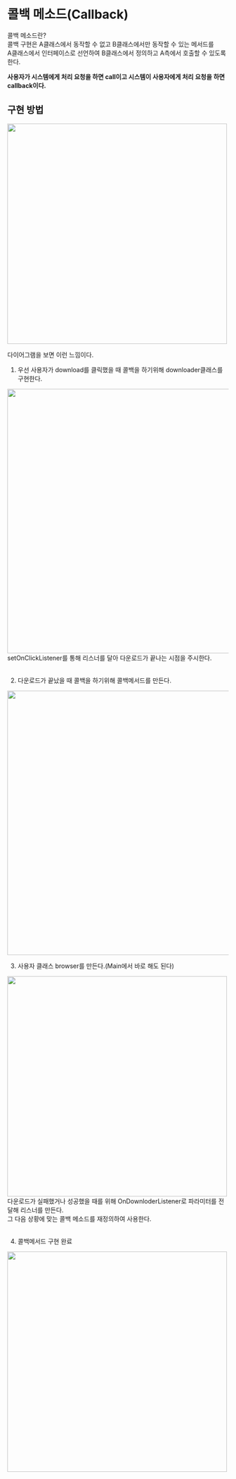 콜백 메소드(Callback)
=====================
콜백 메소드란?<br>
콜백 구현은 A클래스에서 동작할 수 없고 B클래스에서만 동작할 수 있는 메서드를 <br>
A클래스에서 인터페이스로 선언하여 B클래스에서 정의하고 A측에서 호출할 수 있도록 한다.<br>

**사용자가 시스템에게 처리 요청을 하면 call이고 시스템이 사용자에게 처리 요청을 하면 callback이다.**

구현 방법
---------
<img width="500" src="https://user-images.githubusercontent.com/49146043/65831529-91a6bf80-e2f5-11e9-9307-22854a750511.png">

다이어그램을 보면 이런 느낌이다.<br>

1. 우선 사용자가 download를 클릭했을 때 콜백을 하기위해 downloader클래스를 구현한다. 
<img width="600" src="https://user-images.githubusercontent.com/49146043/65831557-ed714880-e2f5-11e9-8693-efa50641ddbf.PNG">
setOnClickListener를 통해 리스너를 달아 다운로드가 끝나는 시점을 주시한다.<br><br>

2. 다운로드가 끝났을 때 콜백을 하기위해 콜백메서드를 만든다.
<img width="600" src="https://user-images.githubusercontent.com/49146043/65831572-39bc8880-e2f6-11e9-8b01-5a030b1493c8.PNG">

3. 사용자 클래스 browser를 만든다.(Main에서 바로 해도 된다)<br>
<img width="500" src="https://user-images.githubusercontent.com/49146043/65831555-d7fc1e80-e2f5-11e9-8e06-7fe9e3fe1186.PNG">
다운로드가 실패했거나 성공했을 때를 위해 OnDownloderListener로 파라미터를 전달해 리스너를 만든다.<br>
그 다음 상황에 맞는 콜백 메소드를 재정의하여 사용한다.<br><br>

4. 콜백메서드 구현 완료
<img width="500" src="https://user-images.githubusercontent.com/49146043/65831573-44771d80-e2f6-11e9-8287-78de1106773a.PNG">

